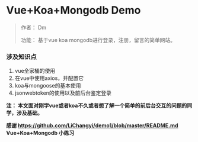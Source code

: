 # Vue+Koa+Mongodb Demo

> 作者： Dm
>
>
> 功能： 基于vue koa mongodb进行登录，注册，留言的简单网站。
>


### 涉及知识点

1. vue全家桶的使用
2. 在vue中使用axios，并配置它
3. koa与mongoose的基本使用
4. jsonwebtoken的使用以及前后台鉴定登录

**注： 本文面对刚学vue或者koa不久或者想了解一个简单的前后台交互的问题的同学，涉及基础。**

**感谢 https://github.com/LiChangyi/demo1/blob/master/README.md Vue+Koa+Mongodb 小练习**

